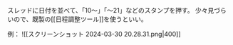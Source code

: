 スレッドに日付を並べて、「10〜」「〜21」などのスタンプを押す。
少々見づらいので、既製の[[日程調整ツール]]を使うといい。

例：
![[スクリーンショット 2024-03-30 20.28.31.png|400]]